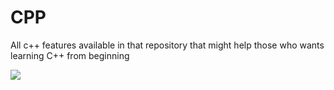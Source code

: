 # CPP
All c++ features available in that repository that might help those who wants learning C++ from beginning

<a href="https://github.com/Irtiza1/CPP/graphs/contributors">
  <img src="https://contrib.rocks/image?repo=Irtiza1/CPP" />
</a>

